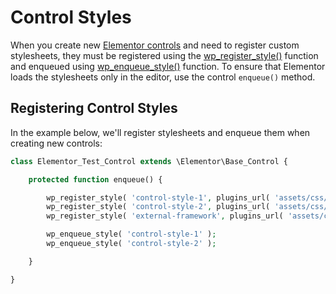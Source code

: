 # Control Styles

<Badge type="tip" vertical="top" text="Elementor Core" /> <Badge type="warning" vertical="top" text="Intermediate" />

When you create new [Elementor controls](/controls/) and need to register custom stylesheets, they must be registered using the [wp_register_style()](https://developer.wordpress.org/reference/functions/wp_register_style/) function and enqueued using [wp_enqueue_style()](https://developer.wordpress.org/reference/functions/wp_enqueue_style/) function. To ensure that Elementor loads the stylesheets only in the editor, use the control `enqueue()` method.

## Registering Control Styles

In the example below, we'll register stylesheets and enqueue them when creating new controls:

```php
class Elementor_Test_Control extends \Elementor\Base_Control {

	protected function enqueue() {

		wp_register_style( 'control-style-1', plugins_url( 'assets/css/control-style-1.css', __FILE__ ) );
		wp_register_style( 'control-style-2', plugins_url( 'assets/css/control-style-2.css', __FILE__ ), [ 'external-framework' ] );
		wp_register_style( 'external-framework', plugins_url( 'assets/css/libs/external-framework.css', __FILE__ ) );

		wp_enqueue_style( 'control-style-1' );
		wp_enqueue_style( 'control-style-2' );

	}

}
```
